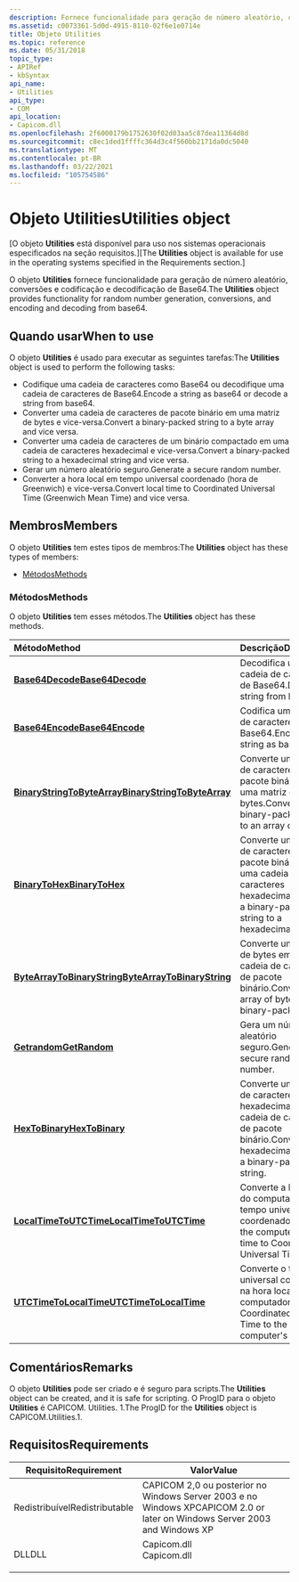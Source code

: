 ```yaml
---
description: Fornece funcionalidade para geração de número aleatório, conversões e codificação e decodificação de Base64.
ms.assetid: c0073361-5d0d-4915-8110-02f6e1e0714e
title: Objeto Utilities
ms.topic: reference
ms.date: 05/31/2018
topic_type:
- APIRef
- kbSyntax
api_name:
- Utilities
api_type:
- COM
api_location:
- Capicom.dll
ms.openlocfilehash: 2f6000179b1752630f02d03aa5c87dea11364d8d
ms.sourcegitcommit: c8ec1ded1ffffc364d3c4f560bb2171da0dc5040
ms.translationtype: MT
ms.contentlocale: pt-BR
ms.lasthandoff: 03/22/2021
ms.locfileid: "105754586"
---
```

# <a name="utilities-object"></a><span data-ttu-id="6fb7f-103">Objeto Utilities</span><span class="sxs-lookup"><span data-stu-id="6fb7f-103">Utilities object</span></span>

<span data-ttu-id="6fb7f-104">\[O objeto **Utilities** está disponível para uso nos sistemas operacionais especificados na seção requisitos.\]</span><span class="sxs-lookup"><span data-stu-id="6fb7f-104">\[The **Utilities** object is available for use in the operating systems specified in the Requirements section.\]</span></span>

<span data-ttu-id="6fb7f-105">O objeto **Utilities** fornece funcionalidade para geração de número aleatório, conversões e codificação e decodificação de Base64.</span><span class="sxs-lookup"><span data-stu-id="6fb7f-105">The **Utilities** object provides functionality for random number generation, conversions, and encoding and decoding from base64.</span></span>

## <a name="when-to-use"></a><span data-ttu-id="6fb7f-106">Quando usar</span><span class="sxs-lookup"><span data-stu-id="6fb7f-106">When to use</span></span>

<span data-ttu-id="6fb7f-107">O objeto **Utilities** é usado para executar as seguintes tarefas:</span><span class="sxs-lookup"><span data-stu-id="6fb7f-107">The **Utilities** object is used to perform the following tasks:</span></span>

-   <span data-ttu-id="6fb7f-108">Codifique uma cadeia de caracteres como Base64 ou decodifique uma cadeia de caracteres de Base64.</span><span class="sxs-lookup"><span data-stu-id="6fb7f-108">Encode a string as base64 or decode a string from base64.</span></span>
-   <span data-ttu-id="6fb7f-109">Converter uma cadeia de caracteres de pacote binário em uma matriz de bytes e vice-versa.</span><span class="sxs-lookup"><span data-stu-id="6fb7f-109">Convert a binary-packed string to a byte array and vice versa.</span></span>
-   <span data-ttu-id="6fb7f-110">Converter uma cadeia de caracteres de um binário compactado em uma cadeia de caracteres hexadecimal e vice-versa.</span><span class="sxs-lookup"><span data-stu-id="6fb7f-110">Convert a binary-packed string to a hexadecimal string and vice versa.</span></span>
-   <span data-ttu-id="6fb7f-111">Gerar um número aleatório seguro.</span><span class="sxs-lookup"><span data-stu-id="6fb7f-111">Generate a secure random number.</span></span>
-   <span data-ttu-id="6fb7f-112">Converter a hora local em tempo universal coordenado (hora de Greenwich) e vice-versa.</span><span class="sxs-lookup"><span data-stu-id="6fb7f-112">Convert local time to Coordinated Universal Time (Greenwich Mean Time) and vice versa.</span></span>

## <a name="members"></a><span data-ttu-id="6fb7f-113">Membros</span><span class="sxs-lookup"><span data-stu-id="6fb7f-113">Members</span></span>

<span data-ttu-id="6fb7f-114">O objeto **Utilities** tem estes tipos de membros:</span><span class="sxs-lookup"><span data-stu-id="6fb7f-114">The **Utilities** object has these types of members:</span></span>

-   [<span data-ttu-id="6fb7f-115">Métodos</span><span class="sxs-lookup"><span data-stu-id="6fb7f-115">Methods</span></span>](#methods)

### <a name="methods"></a><span data-ttu-id="6fb7f-116">Métodos</span><span class="sxs-lookup"><span data-stu-id="6fb7f-116">Methods</span></span>

<span data-ttu-id="6fb7f-117">O objeto **Utilities** tem esses métodos.</span><span class="sxs-lookup"><span data-stu-id="6fb7f-117">The **Utilities** object has these methods.</span></span>



| <span data-ttu-id="6fb7f-118">Método</span><span class="sxs-lookup"><span data-stu-id="6fb7f-118">Method</span></span>                                                               | <span data-ttu-id="6fb7f-119">Descrição</span><span class="sxs-lookup"><span data-stu-id="6fb7f-119">Description</span></span>                                                                  |
|:---------------------------------------------------------------------|:-----------------------------------------------------------------------------|
| [<span data-ttu-id="6fb7f-120">**Base64Decode**</span><span class="sxs-lookup"><span data-stu-id="6fb7f-120">**Base64Decode**</span></span>](utilities-base64decode.md)                       | <span data-ttu-id="6fb7f-121">Decodifica uma cadeia de caracteres de Base64.</span><span class="sxs-lookup"><span data-stu-id="6fb7f-121">Decodes a string from base64.</span></span><br/>                                     |
| [<span data-ttu-id="6fb7f-122">**Base64Encode**</span><span class="sxs-lookup"><span data-stu-id="6fb7f-122">**Base64Encode**</span></span>](utilities-base64encode.md)                       | <span data-ttu-id="6fb7f-123">Codifica uma cadeia de caracteres como Base64.</span><span class="sxs-lookup"><span data-stu-id="6fb7f-123">Encodes a string as base64.</span></span><br/>                                       |
| [<span data-ttu-id="6fb7f-124">**BinaryStringToByteArray**</span><span class="sxs-lookup"><span data-stu-id="6fb7f-124">**BinaryStringToByteArray**</span></span>](utilities-binarystringtobytearray.md) | <span data-ttu-id="6fb7f-125">Converte uma cadeia de caracteres de pacote binário em uma matriz de bytes.</span><span class="sxs-lookup"><span data-stu-id="6fb7f-125">Converts a binary-packed string to an array of bytes.</span></span><br/>             |
| [<span data-ttu-id="6fb7f-126">**BinaryToHex**</span><span class="sxs-lookup"><span data-stu-id="6fb7f-126">**BinaryToHex**</span></span>](utilities-binarytohex.md)                         | <span data-ttu-id="6fb7f-127">Converte uma cadeia de caracteres de pacote binário em uma cadeia de caracteres hexadecimal.</span><span class="sxs-lookup"><span data-stu-id="6fb7f-127">Converts a binary-packed string to a hexadecimal string.</span></span><br/>          |
| [<span data-ttu-id="6fb7f-128">**ByteArrayToBinaryString**</span><span class="sxs-lookup"><span data-stu-id="6fb7f-128">**ByteArrayToBinaryString**</span></span>](utilities-bytearraytobinarystring.md) | <span data-ttu-id="6fb7f-129">Converte uma matriz de bytes em uma cadeia de caracteres de pacote binário.</span><span class="sxs-lookup"><span data-stu-id="6fb7f-129">Converts an array of bytes to a binary-packed string.</span></span><br/>             |
| [<span data-ttu-id="6fb7f-130">**Getrandom**</span><span class="sxs-lookup"><span data-stu-id="6fb7f-130">**GetRandom**</span></span>](utilities-getrandom.md)                             | <span data-ttu-id="6fb7f-131">Gera um número aleatório seguro.</span><span class="sxs-lookup"><span data-stu-id="6fb7f-131">Generates a secure random number.</span></span><br/>                                 |
| [<span data-ttu-id="6fb7f-132">**HexToBinary**</span><span class="sxs-lookup"><span data-stu-id="6fb7f-132">**HexToBinary**</span></span>](utilities-hextobinary.md)                         | <span data-ttu-id="6fb7f-133">Converte uma cadeia de caracteres hexadecimal em uma cadeia de caracteres de pacote binário.</span><span class="sxs-lookup"><span data-stu-id="6fb7f-133">Converts a hexadecimal string to a binary-packed string.</span></span><br/>          |
| [<span data-ttu-id="6fb7f-134">**LocalTimeToUTCTime**</span><span class="sxs-lookup"><span data-stu-id="6fb7f-134">**LocalTimeToUTCTime**</span></span>](utilities-localtimetoutctime.md)           | <span data-ttu-id="6fb7f-135">Converte a hora local do computador em tempo universal coordenado.</span><span class="sxs-lookup"><span data-stu-id="6fb7f-135">Converts the computer's local time to Coordinated Universal Time.</span></span><br/> |
| [<span data-ttu-id="6fb7f-136">**UTCTimeToLocalTime**</span><span class="sxs-lookup"><span data-stu-id="6fb7f-136">**UTCTimeToLocalTime**</span></span>](utilities-utctimetolocaltime.md)           | <span data-ttu-id="6fb7f-137">Converte o tempo universal coordenado na hora local do computador.</span><span class="sxs-lookup"><span data-stu-id="6fb7f-137">Converts Coordinated Universal Time to the computer's local time.</span></span><br/> |



 

## <a name="remarks"></a><span data-ttu-id="6fb7f-138">Comentários</span><span class="sxs-lookup"><span data-stu-id="6fb7f-138">Remarks</span></span>

<span data-ttu-id="6fb7f-139">O objeto **Utilities** pode ser criado e é seguro para scripts.</span><span class="sxs-lookup"><span data-stu-id="6fb7f-139">The **Utilities** object can be created, and it is safe for scripting.</span></span> <span data-ttu-id="6fb7f-140">O ProgID para o objeto **Utilities** é CAPICOM. Utilities. 1.</span><span class="sxs-lookup"><span data-stu-id="6fb7f-140">The ProgID for the **Utilities** object is CAPICOM.Utilities.1.</span></span>

## <a name="requirements"></a><span data-ttu-id="6fb7f-141">Requisitos</span><span class="sxs-lookup"><span data-stu-id="6fb7f-141">Requirements</span></span>



| <span data-ttu-id="6fb7f-142">Requisito</span><span class="sxs-lookup"><span data-stu-id="6fb7f-142">Requirement</span></span> | <span data-ttu-id="6fb7f-143">Valor</span><span class="sxs-lookup"><span data-stu-id="6fb7f-143">Value</span></span> |
|----------------------------|----------------------------------------------------------------------------------------|
| <span data-ttu-id="6fb7f-144">Redistribuível</span><span class="sxs-lookup"><span data-stu-id="6fb7f-144">Redistributable</span></span><br/> | <span data-ttu-id="6fb7f-145">CAPICOM 2,0 ou posterior no Windows Server 2003 e no Windows XP</span><span class="sxs-lookup"><span data-stu-id="6fb7f-145">CAPICOM 2.0 or later on Windows Server 2003 and Windows XP</span></span><br/>                  |
| <span data-ttu-id="6fb7f-146">DLL</span><span class="sxs-lookup"><span data-stu-id="6fb7f-146">DLL</span></span><br/>             | <dl> <span data-ttu-id="6fb7f-147"><dt>Capicom.dll</dt></span><span class="sxs-lookup"><span data-stu-id="6fb7f-147"><dt>Capicom.dll</dt></span></span> </dl> |



 

 




